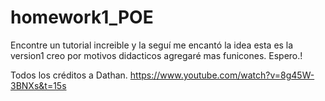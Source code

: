 # homework1_POE
Encontre un tutorial increible y la seguí me encantó la idea esta es 
la version1 creo por motivos didacticos agregaré mas funicones. Espero.!

Todos los créditos a Dathan.
https://www.youtube.com/watch?v=8g45W-3BNXs&t=15s

